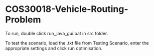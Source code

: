 # COS30018-Vehicle-Routing-Problem

To run, double click run_java_gui.bat in src folder. 

To test the scenario, load the .txt file from Testing Scenario, enter the appropriate settings and click run optimisation. 
